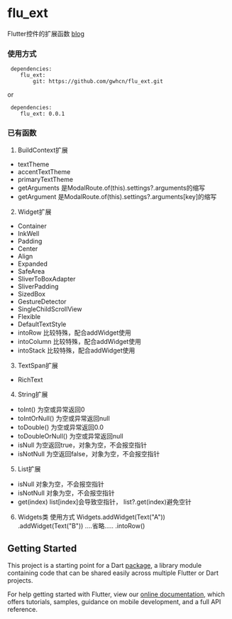 # flu_ext

Flutter控件的扩展函数 [blog](https://www.jianshu.com/p/cf805ba527bb)

### 使用方式
```
 dependencies:
    flu_ext:
        git: https://github.com/gwhcn/flu_ext.git
```
or
```
 dependencies:
    flu_ext: 0.0.1
```

### 已有函数
1. BuildContext扩展
 - textTheme
 - accentTextTheme
 - primaryTextTheme
 - getArguments 是ModalRoute.of(this).settings?.arguments的缩写
 - getArgument 是ModalRoute.of(this).settings?.arguments[key]的缩写

2. Widget扩展
 - Container
 - InkWell
 - Padding
 - Center
 - Align
 - Expanded
 - SafeArea
 - SliverToBoxAdapter
 - SliverPadding
 - SizedBox
 - GestureDetector
 - SingleChildScrollView
 - Flexible
 - DefaultTextStyle
 - intoRow 比较特殊，配合addWidget使用
 - intoColumn 比较特殊，配合addWidget使用
 - intoStack 比较特殊，配合addWidget使用

3. TextSpan扩展
 - RichText

4. String扩展
 - toInt()   为空或异常返回0
 - toIntOrNull() 为空或异常返回null
 - toDouble() 为空或异常返回0.0
 - toDoubleOrNull() 为空或异常返回null
 - isNull 为空返回true，对象为空，不会报空指针
 - isNotNull 为空返回false，对象为空，不会报空指针

5. List扩展
 - isNull 对象为空，不会报空指针
 - isNotNull 对象为空，不会报空指针
 - get(index) list[index]会导致空指针， list?.get(index)避免空针

6. Widgets类 使用方式
Widgets.addWidget(Text("A"))
       .addWidget(Text("B"))
       ....省略.....
       .intoRow()

## Getting Started

This project is a starting point for a Dart
[package](https://flutter.dev/developing-packages/),
a library module containing code that can be shared easily across
multiple Flutter or Dart projects.

For help getting started with Flutter, view our 
[online documentation](https://flutter.dev/docs), which offers tutorials, 
samples, guidance on mobile development, and a full API reference.
